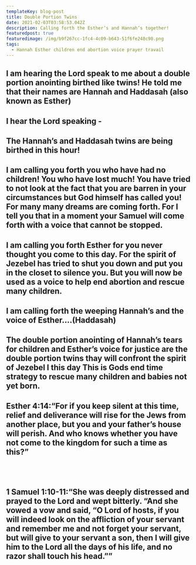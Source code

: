 ```yaml
---
templateKey: blog-post
title: Double Portion Twins
date: 2021-02-03T03:58:53.042Z
description: Calling forth the Esther’s and Hannah’s together!
featuredpost: true
featuredimage: /img/b9f267cc-1fc4-4c09-b643-51f6fe248c98.png
tags:
  - Hannah Esther children end abortion voice prayer travail
---
```

## I am hearing the Lord speak to me about a double portion anointing  birthed like twins!  He told me that their names are Hannah and Haddasah (also known as Esther) 

## I hear the Lord speaking -

## The Hannah’s and Haddasah twins are being birthed in this hour!

## I am calling  you forth you who have had no children!  You who have lost much!  You have tried to not look at the fact that you are barren in your circumstances  but God himself has called you!    For many many dreams are coming forth.  For I tell you that  in a moment your Samuel will come forth with a voice that cannot be stopped.

## 

## I am calling you forth Esther for you never thought you come to this day.   For the spirit of Jezebel has tried to shut you down  and put you in the closet to silence you.  But you will now be used as a voice to help end abortion and rescue many children.

## 

## I am calling forth the weeping Hannah’s  and the voice of Esther....(Haddasah)

## The double portion anointing of Hannah’s tears for children and Esther’s voice for justice are the double portion twins thay will confront the spirit of Jezebel I this day This is Gods end time strategy to rescue many children and babies not yet born.

## Esther 4:14:“For if you keep silent at this time, relief and deliverance will rise for the Jews from another place, but you and your father’s house will perish. And who knows whether you have not come to the kingdom for such a time as this?”

## ‭‭

## 1 Samuel 1:10-11:“She was deeply distressed and prayed to the Lord and wept bitterly. “And she vowed a vow and said, “O Lord of hosts, if you will indeed look on the affliction of your servant and remember me and not forget your servant, but will give to your servant a son, then I will give him to the Lord all the days of his life, and no razor shall touch his head.””

## ‭‭

## 

## ‭‭
